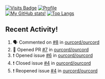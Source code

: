 [![Visits Badge](https://badges.pufler.dev/visits/misly16/misly16)](https://badges.pufler.dev)
[![Profile](https://raw.githubusercontent.com/Misly16/Misly16/master/index.png)](https://github.com/misly16)
<br>
[![My GitHub stats!](https://github-readme-stats.vercel.app/api?username=misly16&show_icons=true&theme=dracula)](https://github.com/misly16)
[![Top Langs](https://github-readme-stats.vercel.app/api/top-langs/?username=misly16&theme=dracula&layout=compact&langs_count=10)](https://github.com/misly16)
<br>


## Recent Activity!
<!--START_SECTION:activity-->
1. 🗣 Commented on [#8](https://github.com/ourcord/ourcord/issues/8) in [ourcord/ourcord](https://github.com/ourcord/ourcord)
2. 💪 Opened PR [#7](https://github.com/ourcord/ourcord/pull/7) in [ourcord/ourcord](https://github.com/ourcord/ourcord)
3. ❗️ Opened issue [#6](https://github.com/ourcord/ourcord/issues/6) in [ourcord/ourcord](https://github.com/ourcord/ourcord)
4. ❗️ Closed issue [#4](https://github.com/ourcord/ourcord/issues/4) in [ourcord/ourcord](https://github.com/ourcord/ourcord)
5. ❗️ Reopened issue [#4](https://github.com/ourcord/ourcord/issues/4) in [ourcord/ourcord](https://github.com/ourcord/ourcord)
<!--END_SECTION:activity-->

